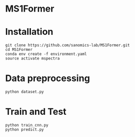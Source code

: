 # MS1Former

# Installation
```
git clone https://github.com/sanomics-lab/MS1Former.git
cd MS1Former
conda env create -f environment.yaml
source activate mspectra
```
# Data preprocessing

```
python dataset.py
```
# Train and Test

```
python train_cnn.py
python predict.py
```
